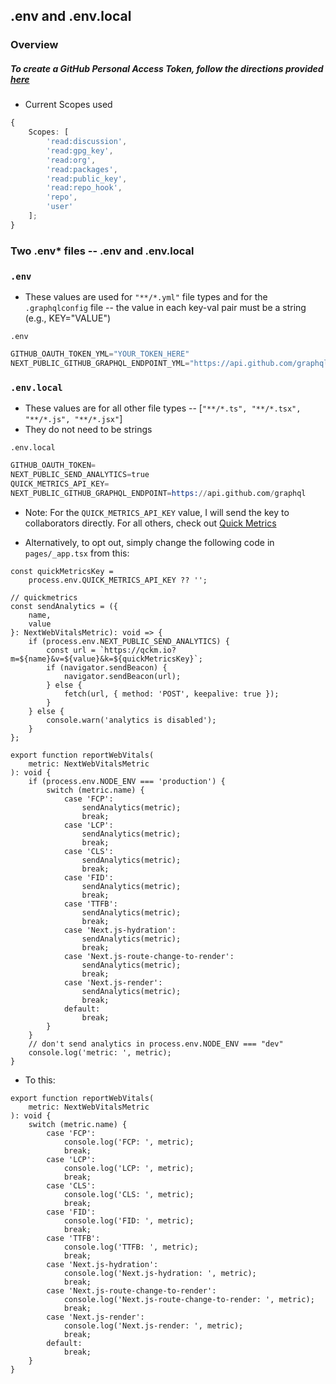 ## .env and .env.local

### Overview

##### To create a GitHub Personal Access Token, follow the directions provided [here](https://docs.github.com/en/github/authenticating-to-github/keeping-your-account-and-data-secure/creating-a-personal-access-token#creating-a-token)

- Current Scopes used

```ts
{
	Scopes: [
		'read:discussion',
		'read:gpg_key',
		'read:org',
		'read:packages',
		'read:public_key',
		'read:repo_hook',
		'repo',
		'user'
	];
}
```

### Two .env\* files -- .env and .env.local

### `.env`

- These values are used for `"**/*.yml"` file types and for the `.graphqlconfig` file -- the value in each key-val pair must be a string (e.g., KEY="VALUE")

`.env`

```s
GITHUB_OAUTH_TOKEN_YML="YOUR_TOKEN_HERE"
NEXT_PUBLIC_GITHUB_GRAPHQL_ENDPOINT_YML="https://api.github.com/graphql"
```

### `.env.local`

- These values are for all other file types -- [`"**/*.ts", "**/*.tsx", "**/*.js", "**/*.jsx"`]
- They do not need to be strings

`.env.local`

```s
GITHUB_OAUTH_TOKEN=
NEXT_PUBLIC_SEND_ANALYTICS=true
QUICK_METRICS_API_KEY=
NEXT_PUBLIC_GITHUB_GRAPHQL_ENDPOINT=https://api.github.com/graphql
```

- Note: For the `QUICK_METRICS_API_KEY` value, I will send the key to collaborators directly. For all others, check out [Quick Metrics](https://app.quickmetrics.io/metrics)

- Alternatively, to opt out, simply change the following code in `pages/_app.tsx` from this:

```tsx
const quickMetricsKey =
	process.env.QUICK_METRICS_API_KEY ?? '';

// quickmetrics
const sendAnalytics = ({
	name,
	value
}: NextWebVitalsMetric): void => {
	if (process.env.NEXT_PUBLIC_SEND_ANALYTICS) {
		const url = `https://qckm.io?m=${name}&v=${value}&k=${quickMetricsKey}`;
		if (navigator.sendBeacon) {
			navigator.sendBeacon(url);
		} else {
			fetch(url, { method: 'POST', keepalive: true });
		}
	} else {
		console.warn('analytics is disabled');
	}
};

export function reportWebVitals(
	metric: NextWebVitalsMetric
): void {
	if (process.env.NODE_ENV === 'production') {
		switch (metric.name) {
			case 'FCP':
				sendAnalytics(metric);
				break;
			case 'LCP':
				sendAnalytics(metric);
				break;
			case 'CLS':
				sendAnalytics(metric);
				break;
			case 'FID':
				sendAnalytics(metric);
				break;
			case 'TTFB':
				sendAnalytics(metric);
				break;
			case 'Next.js-hydration':
				sendAnalytics(metric);
				break;
			case 'Next.js-route-change-to-render':
				sendAnalytics(metric);
				break;
			case 'Next.js-render':
				sendAnalytics(metric);
				break;
			default:
				break;
		}
	}
	// don't send analytics in process.env.NODE_ENV === "dev"
	console.log('metric: ', metric);
}
```

- To this:

```tsx
export function reportWebVitals(
	metric: NextWebVitalsMetric
): void {
	switch (metric.name) {
		case 'FCP':
			console.log('FCP: ', metric);
			break;
		case 'LCP':
			console.log('LCP: ', metric);
			break;
		case 'CLS':
			console.log('CLS: ', metric);
			break;
		case 'FID':
			console.log('FID: ', metric);
			break;
		case 'TTFB':
			console.log('TTFB: ', metric);
			break;
		case 'Next.js-hydration':
			console.log('Next.js-hydration: ', metric);
			break;
		case 'Next.js-route-change-to-render':
			console.log('Next.js-route-change-to-render: ', metric);
			break;
		case 'Next.js-render':
			console.log('Next.js-render: ', metric);
			break;
		default:
			break;
	}
}
```
